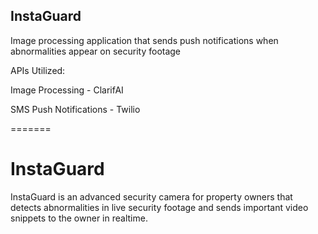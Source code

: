 ## InstaGuard
Image processing application that sends push notifications when abnormalities appear on security footage


APIs Utilized:

Image Processing - ClarifAI

SMS Push Notifications - Twilio

=======
# InstaGuard
InstaGuard is an advanced security camera for property owners that detects abnormalities in live security footage and sends important video snippets to the owner in realtime.
